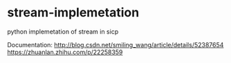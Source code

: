 # stream-implemetation
python implemetation of stream in sicp

Documentation: http://blog.csdn.net/smiling_wang/article/details/52387654
               https://zhuanlan.zhihu.com/p/22258359
